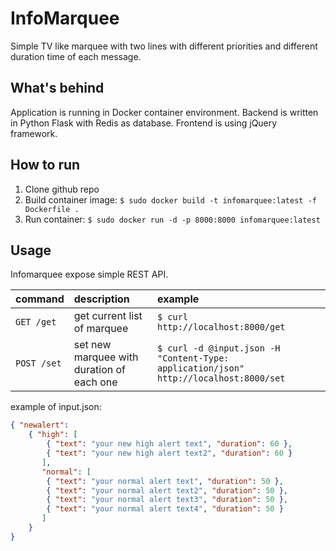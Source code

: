 # InfoMarquee
Simple TV like marquee with two lines with different priorities and different duration time of each message.

## What's behind
Application is running in Docker container environment. Backend is written in Python Flask with Redis as database. 
Frontend is using jQuery framework.

## How to run
1. Clone github repo
2. Build container image:
`$ sudo docker build -t infomarquee:latest -f Dockerfile .`
3. Run container:
`$ sudo docker run -d -p 8000:8000 infomarquee:latest`

## Usage
Infomarquee expose simple REST API. 

| command       | description                  | example                                                                                |
| ------------- |:-----------------------------| :--------------------------------------------------------------------------------------|
| `GET /get`    | get current list of marquee  | `$ curl http://localhost:8000/get`                                                     |
| `POST /set`   | set new marquee with duration of each one             | `$ curl -d @input.json -H "Content-Type: application/json" http://localhost:8000/set`  |

example of input.json:

```json
{ "newalert": 
    { "high": [
        { "text": "your new high alert text", "duration": 60 },
        { "text": "your new high alert text2", "duration": 60 }
       ],
       "normal": [
        { "text": "your normal alert text", "duration": 50 },
        { "text": "your normal alert text2", "duration": 50 },
        { "text": "your normal alert text3", "duration": 50 },
        { "text": "your normal alert text4", "duration": 50 }
       ]
    }
}
```




